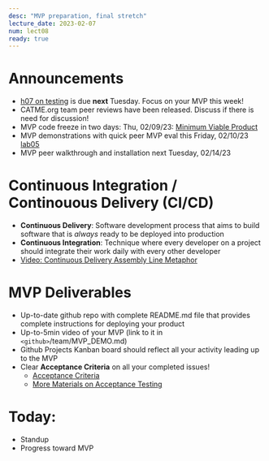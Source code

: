 ```yaml
---
desc: "MVP preparation, final stretch"
lecture_date: 2023-02-07
num: lect08
ready: true
---
```


# Announcements
* [h07 on testing](https://ucsb-cs148.github.io/w23/hwk/h07.md) is due **next** Tuesday. Focus on your MVP this week!  
* CATME.org team peer reviews have been released. Discuss if there is need for discussion! 
* MVP code freeze in two days: Thu, 02/09/23: [Minimum Viable Product](https://en.wikipedia.org/wiki/Minimum_viable_product)
* MVP demonstrations with quick peer MVP eval this Friday, 02/10/23 [lab05](https://ucsb-cs148.github.io/w23/lab/lab05/)
* MVP peer walkthrough and installation next Tuesday, 02/14/23 

# Continuous Integration / Continouous Delivery (CI/CD) 

* **Continuous Delivery**: Software development process that aims to build software that is *always* ready to be deployed into production
* **Continuous Integration**: Technique where every developer on a project should integrate their work daily with every other developer
* [Video: Continuous Delivery Assembly Line Metaphor](http://www.youtube.com/watch?v=SIaVsG7m8n4)

# MVP Deliverables

* Up-to-date github repo with complete README.md file that provides complete instructions for deploying your product
* Up-to-5min video of your MVP (link to it in `<github>`/team/MVP_DEMO.md) 
* Github Projects Kanban board should reflect all your activity leading up to the MVP 
* Clear **Acceptance Criteria** on all your completed issues! 
    - [Acceptance Criteria](https://www.productplan.com/glossary/acceptance-criteria/)
    - [More Materials on Acceptance Testing](https://ucsb-cs148.github.io/topics/testing_acceptance/)


# Today:

* Standup
* Progress toward MVP
